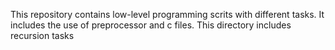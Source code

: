 This repository contains low-level programming scrits with different tasks. 
It includes the use of preprocessor and c files.
This directory includes recursion tasks
